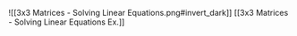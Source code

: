 ![[3x3 Matrices - Solving Linear Equations.png#invert_dark]]
[[3x3 Matrices - Solving Linear Equations Ex.]]